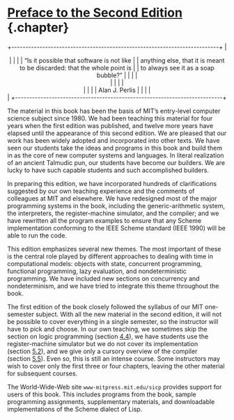 <div class="chapterheading">

[Preface to the Second Edition](book-Z-H-4.html#%_toc_%_chap_Temp_3) {.chapter}
====================================================================

</div>

<div align="center">

+--------------------------------------------------------------------------+
| <div>                                                                    |
|                                                                          |
| <span class="epigraph">“Is it possible that software is not like         |
| anything else, that it is meant to be discarded: that the whole point is |
| to always see it as a soap bubble?”</span>                               |
|                                                                          |
| </div>                                                                   |
|                                                                          |
| <div>                                                                    |
|                                                                          |
| <span class="epigraph attrib">Alan J. Perlis</span>                      |
|                                                                          |
| </div>                                                                   |
+--------------------------------------------------------------------------+

</div>

The material in this book has been the basis of MIT’s entry-level
computer science subject since 1980. We had been teaching this material
for four years when the first edition was published, and twelve more
years have elapsed until the appearance of this second edition. We are
pleased that our work has been widely adopted and incorporated into
other texts. We have seen our students take the ideas and programs in
this book and build them in as the core of new computer systems and
languages. In literal realization of an ancient Talmudic pun, our
students have become our builders. We are lucky to have such capable
students and such accomplished builders.

In preparing this edition, we have incorporated hundreds of
clarifications suggested by our own teaching experience and the comments
of colleagues at MIT and elsewhere. We have redesigned most of the major
programming systems in the book, including the generic-arithmetic
system, the interpreters, the register-machine simulator, and the
compiler; and we have rewritten all the program examples to ensure that
any Scheme implementation conforming to the IEEE Scheme standard (IEEE
1990) will be able to run the code.

This edition emphasizes several new themes. The most important of these
is the central role played by different approaches to dealing with time
in computational models: objects with state, concurrent programming,
functional programming, lazy evaluation, and nondeterministic
programming. We have included new sections on concurrency and
nondeterminism, and we have tried to integrate this theme throughout the
book.

The first edition of the book closely followed the syllabus of our MIT
one-semester subject. With all the new material in the second edition,
it will not be possible to cover everything in a single semester, so the
instructor will have to pick and choose. In our own teaching, we
sometimes skip the section on logic programming
(section [4.4](book-Z-H-29.html#%_sec_4.4)), we have students use the
register-machine simulator but we do not cover its implementation
(section [5.2](book-Z-H-32.html#%_sec_5.2)), and we give only a cursory
overview of the compiler (section [5.5](book-Z-H-35.html#%_sec_5.5)).
Even so, this is still an intense course. Some instructors may wish to
cover only the first three or four chapters, leaving the other material
for subsequent courses.

The World-Wide-Web site `www-mitpress.mit.edu/sicp` provides support for
users of this book. This includes programs from the book, sample
programming assignments, supplementary materials, and downloadable
implementations of the Scheme dialect of Lisp.

